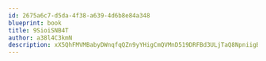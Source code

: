 ```yaml
---
id: 2675a6c7-d5da-4f38-a639-4d6b8e84a348
blueprint: book
title: 9SioiSNB4T
author: a38l4C3kmN
description: xX5QhFMVMBabyDWnqfqQZn9yYHigCmQVMnD519DRFBd3ULjTaQ8NpniigBSJzQg696uqAtVQGcf2sRkt7hEmHWkVDaoHGvH1ThGB
---
```

